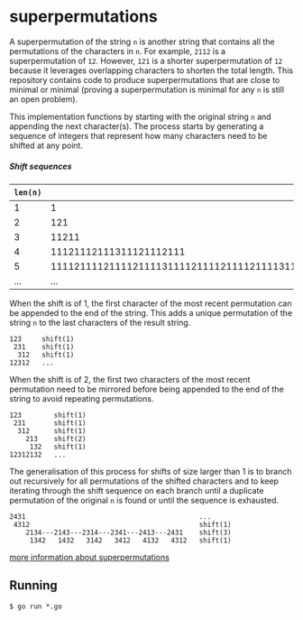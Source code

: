 # superpermutations

A superpermutation of the string `n` is another string that contains all the permutations of the characters in `n`. For example, `2112` is a superpermutation of `12`. However, `121` is a shorter superpermutation of `12` because it leverages overlapping characters to shorten the total length. This repository contains code to produce superpermutations that are close to minimal or minimal (proving a superpermutation is minimal for any `n` is still an open problem).

This implementation functions by starting with the original string `n` and appending the next character(s). The process starts by generating a sequence of integers that represent how many characters need to be shifted at any point.

##### Shift sequences

| `len(n)` | sequence |
| --- | --- |
| 1 | 1 |
| 2 | 121 |
| 3 | 11211 |
| 4 | 11121112111311121112111 |
| 5 | 11112111121111211113111121111211112111131111211112111121111411112111121111211113111121111211112111131111211112111121111 |
| ... | ... |

When the shift is of 1, the first character of the most recent permutation can be appended to the end of the string. This adds a unique permutation of the string `n` to the last characters of the result string.

```
123     shift(1)
 231    shift(1)
  312   shift(1)
12312   ...
```

When the shift is of 2, the first two characters of the most recent permutation need to be mirrored before being appended to the end of the string to avoid repeating permutations.

```
123        shift(1)
 231       shift(1)
  312      shift(1)
    213    shift(2)
     132   shift(1)
12312132   ...
```

The generalisation of this process for shifts of size larger than 1 is to branch out recursively for all permutations of the shifted characters and to keep iterating through the shift sequence on each branch until a duplicate permutation of the original `n` is found or until the sequence is exhausted.

```
2431                                           ...
 4312                                          shift(1)
    2134---2143---2314---2341---2413---2431    shift(3)
     1342   1432   3142   3412   4132   4312   shift(1)
```

[more information about superpermutations](http://www.njohnston.ca/2013/04/the-minimal-superpermutation-problem/)

## Running

```shell
$ go run *.go
```